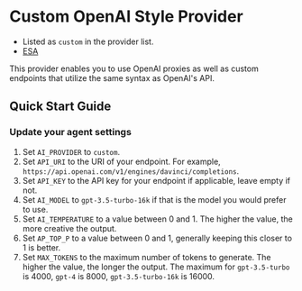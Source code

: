 # Custom OpenAI Style Provider
- Listed as `custom` in the provider list.
- [ESA](https://github.com/experian-sales-advisor/ESA)

This provider enables you to use OpenAI proxies as well as custom endpoints that utilize the same syntax as OpenAI's API.

## Quick Start Guide
### Update your agent settings
1. Set `AI_PROVIDER` to `custom`.
2. Set `API_URI` to the URI of your endpoint. For example, `https://api.openai.com/v1/engines/davinci/completions`.
3. Set `API_KEY` to the API key for your endpoint if applicable, leave empty if not.
4. Set `AI_MODEL` to `gpt-3.5-turbo-16k` if that is the model you would prefer to use.
5. Set `AI_TEMPERATURE` to a value between 0 and 1. The higher the value, the more creative the output.
6. Set `AP_TOP_P` to a value between 0 and 1, generally keeping this closer to 1 is better.
7. Set `MAX_TOKENS` to the maximum number of tokens to generate. The higher the value, the longer the output.  The maximum for `gpt-3.5-turbo` is 4000, `gpt-4` is 8000, `gpt-3.5-turbo-16k` is 16000.
